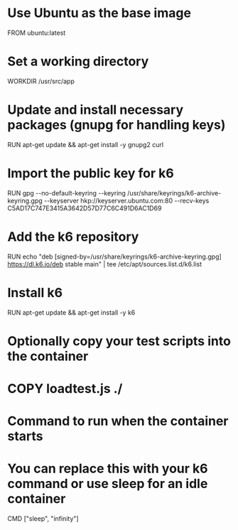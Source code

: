 # Use Ubuntu as the base image
FROM ubuntu:latest

# Set a working directory
WORKDIR /usr/src/app

# Update and install necessary packages (gnupg for handling keys)
RUN apt-get update && apt-get install -y gnupg2 curl

# Import the public key for k6
RUN gpg --no-default-keyring --keyring /usr/share/keyrings/k6-archive-keyring.gpg --keyserver hkp://keyserver.ubuntu.com:80 --recv-keys C5AD17C747E3415A3642D57D77C6C491D6AC1D69

# Add the k6 repository
RUN echo "deb [signed-by=/usr/share/keyrings/k6-archive-keyring.gpg] https://dl.k6.io/deb stable main" | tee /etc/apt/sources.list.d/k6.list

# Install k6
RUN apt-get update && apt-get install -y k6

# Optionally copy your test scripts into the container
# COPY loadtest.js ./

# Command to run when the container starts
# You can replace this with your k6 command or use sleep for an idle container
CMD ["sleep", "infinity"]